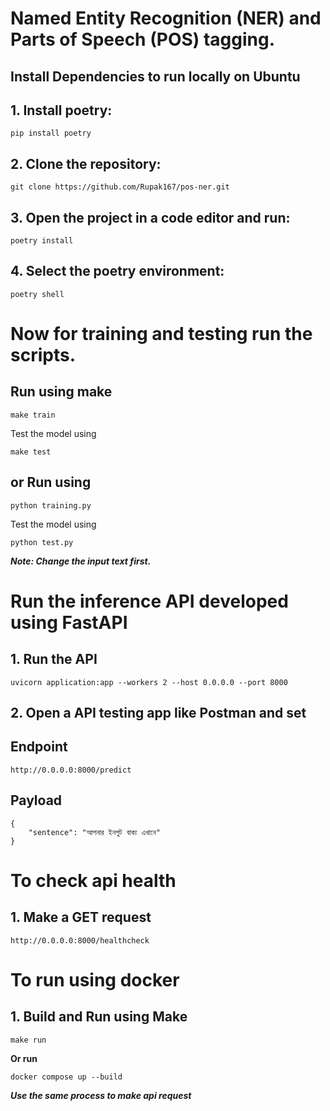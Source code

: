 # Named Entity Recognition (NER) and Parts of Speech (POS) tagging.

## Install Dependencies to run locally on Ubuntu

## 1. Install poetry: 

```shell
pip install poetry
```

## 2. Clone the repository:

```shell
git clone https://github.com/Rupak167/pos-ner.git
```
## 3. Open the project in a code editor and run:
```shell
poetry install
```
## 4. Select the poetry environment:
```shell
poetry shell
```

# Now for training and testing run the scripts.

## Run using make
```shell
make train
```
Test the model using
```shell
make test
```

## or Run using 

```shell
python training.py
```
Test the model using
```shell
python test.py
```
***Note: Change the input text first.***

# Run the inference API developed using FastAPI

## 1. Run the API
```shell
uvicorn application:app --workers 2 --host 0.0.0.0 --port 8000
```
## 2. Open a API testing app like Postman and set

## Endpoint

```shell
http://0.0.0.0:8000/predict
```
## Payload
```shell
{
    "sentence": "আপনার ইনপুট বাক্য এখানে"
}
```


# To check api health

## 1. Make a GET request
```shell
http://0.0.0.0:8000/healthcheck
```

# To run using docker

## 1. Build and Run using Make

```shell
make run
```

**Or run**
```shell
docker compose up --build
```

***Use the same process to make api request***

